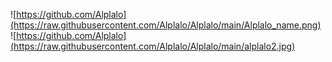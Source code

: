 ![https://github.com/Alplalo](https://raw.githubusercontent.com/Alplalo/Alplalo/main/Alplalo_name.png)
![https://github.com/Alplalo](https://raw.githubusercontent.com/Alplalo/Alplalo/main/alplalo2.jpg)



<!--
**Alplalo/Alplalo** is a ✨ _special_ ✨ repository because its `README.md` (this file) appears on your GitHub profile.

Here are some ideas to get you started:

- 🔭 I’m currently working on ...
- 🌱 I’m currently learning ...
- 👯 I’m looking to collaborate on ...
- 🤔 I’m looking for help with ...
- 💬 Ask me about ...
- 📫 How to reach me: ...
- 😄 Pronouns: ...
- ⚡ Fun fact: ...
-->
